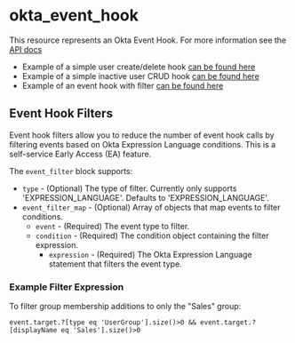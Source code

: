 # okta_event_hook

This resource represents an Okta Event Hook. For more information see
the [API docs](https://developer.okta.com/docs/api/resources/event-hooks)

- Example of a simple user create/delete hook [can be found here](./basic.tf)
- Example of a simple inactive user CRUD hook [can be found here](./basic_updated.tf)
- Example of an event hook with filter [can be found here](./basic_with_filter.tf)

## Event Hook Filters

Event hook filters allow you to reduce the number of event hook calls by filtering events based on Okta Expression Language conditions. This is a self-service Early Access (EA) feature.

The `event_filter` block supports:
- `type` - (Optional) The type of filter. Currently only supports 'EXPRESSION_LANGUAGE'. Defaults to 'EXPRESSION_LANGUAGE'.
- `event_filter_map` - (Optional) Array of objects that map events to filter conditions.
  - `event` - (Required) The event type to filter.
  - `condition` - (Required) The condition object containing the filter expression.
    - `expression` - (Required) The Okta Expression Language statement that filters the event type.

### Example Filter Expression

To filter group membership additions to only the "Sales" group:
```
event.target.?[type eq 'UserGroup'].size()>0 && event.target.?[displayName eq 'Sales'].size()>0
```
